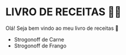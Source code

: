 # LIVRO DE RECEITAS :man_cook:

Olá! Seja bem vindo ao meu livro de receitas :wave: 

- Strogonoff de Carne
- Strogonoff de Frango
